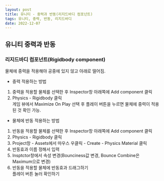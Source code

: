 ```yaml
---
layout: post
title: 유니티 - 중력과 반동(리지드바디 컴포넌트)
tags: 유니티, 중력, 반동, 리지드바디
date: 2022-12-07
---
```

## 유니티 중력과 반동
### 리지드바디 컴포넌트(Rigidbody component)
물체에 중력을 적용해야 공중에 있지 않고 아래로 떨어짐.
- 중력 적용하는 방법 
1. 중력을 적용할 물체를 선택한 후 Inspector창 아래쪽에 Add component 클릭
2. Physics - Rigidbody 클릭  
게임 뷰에서 Maximize On Play 선택 후 플레이 버튼을 누르면 물체에 중력이 적용된 것 확인 가능.
- 물체에 반동 적용하는 방법
1. 반동을 적용할 물체를 선택한 후 Inspector창 아래쪽에 Add component 클릭
2. Physics - Rigidbody 클릭
3. Project창 - Assets에서 마우스 우클릭 - Create - Physics Material 클릭
4. 반동효과 이름 정해서 입력
5. Insptctor창에서 속성 변경(Bounciness값 변경, Bounce Combine은 Maximum으로 변경)
6. 반동을 적용할 물체에 반동효과 드래그하기  
플레이 버튼 눌러 확인하기
